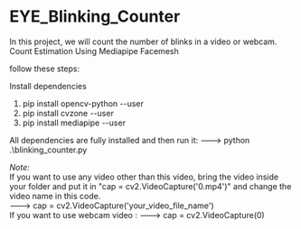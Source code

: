 # EYE_Blinking_Counter

In this project, we will count the number of blinks in a video or webcam. Count Estimation Using Mediapipe Facemesh

follow these steps:

Install dependencies

01. pip install opencv-python --user
02. pip install cvzone --user
03. pip install mediapipe --user

All dependencies are fully installed and then run it: ---> 
python .\blinking_counter.py


*Note:* <br>
If you want to use any video other than this video, 
bring the video inside your folder and put it in
"cap = cv2.VideoCapture('0.mp4')" and change the video name in this code. <br> ---> 
cap = cv2.VideoCapture('your_video_file_name')
<br>
If you want to use webcam video : ---> cap = cv2.VideoCapture(0)

